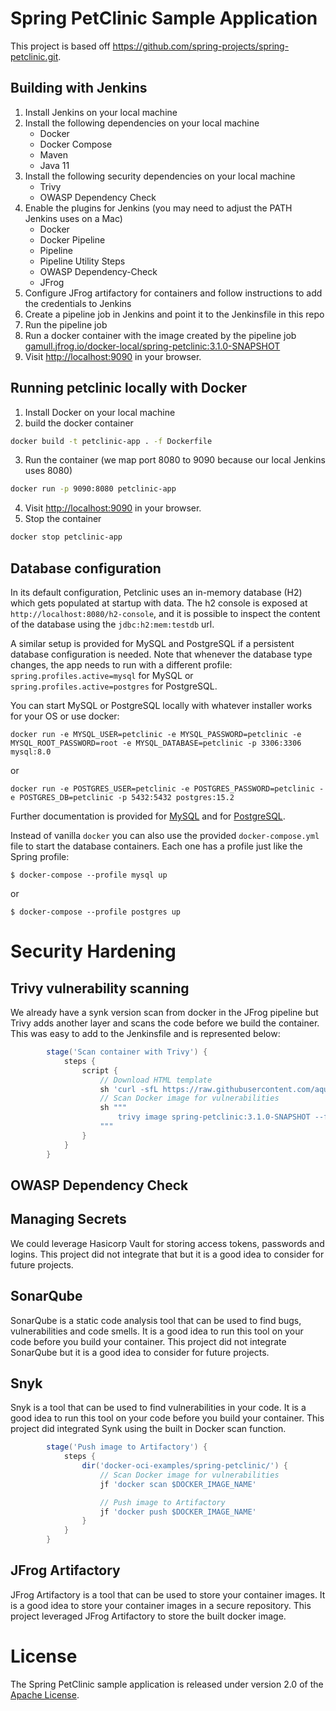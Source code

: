 # Spring PetClinic Sample Application

This project is based off https://github.com/spring-projects/spring-petclinic.git.

## Building with Jenkins

1. Install Jenkins on your local machine
2. Install the following dependencies on your local machine
    * Docker
    * Docker Compose
    * Maven
    * Java 11
3. Install the following security dependencies on your local machine
    * Trivy
    * OWASP Dependency Check
4. Enable the plugins for Jenkins (you may need to adjust the PATH Jenkins uses on a Mac)
    * Docker
    * Docker Pipeline
    * Pipeline
    * Pipeline Utility Steps
    * OWASP Dependency-Check
    * JFrog
5. Configure JFrog artifactory for containers and follow instructions to add the credentials to Jenkins
6. Create a pipeline job in Jenkins and point it to the Jenkinsfile in this repo
7. Run the pipeline job
8. Run a docker container with the image created by the pipeline job [gamull.jfrog.io/docker-local/spring-petclinic:3.1.0-SNAPSHOT](https://gamull.jfrog.io/artifactory/docker-local/spring-petclinic/3.1.0-SNAPSHOT/)
9. Visit [http://localhost:9090](http://localhost:9090) in your browser.

## Running petclinic locally with Docker

1. Install Docker on your local machine
2. build the docker container

```bash
docker build -t petclinic-app . -f Dockerfile
```

3. Run the container (we map port 8080 to 9090 because our local Jenkins uses 8080)

```bash
docker run -p 9090:8080 petclinic-app
```

4. Visit [http://localhost:9090](http://localhost:9090) in your browser.
5. Stop the container

```bash
docker stop petclinic-app
```

## Database configuration

In its default configuration, Petclinic uses an in-memory database (H2) which
gets populated at startup with data. The h2 console is exposed at `http://localhost:8080/h2-console`,
and it is possible to inspect the content of the database using the `jdbc:h2:mem:testdb` url.
 
A similar setup is provided for MySQL and PostgreSQL if a persistent database configuration is needed. Note that whenever the database type changes, the app needs to run with a different profile: `spring.profiles.active=mysql` for MySQL or `spring.profiles.active=postgres` for PostgreSQL.

You can start MySQL or PostgreSQL locally with whatever installer works for your OS or use docker:

```
docker run -e MYSQL_USER=petclinic -e MYSQL_PASSWORD=petclinic -e MYSQL_ROOT_PASSWORD=root -e MYSQL_DATABASE=petclinic -p 3306:3306 mysql:8.0
```

or

```
docker run -e POSTGRES_USER=petclinic -e POSTGRES_PASSWORD=petclinic -e POSTGRES_DB=petclinic -p 5432:5432 postgres:15.2
```

Further documentation is provided for [MySQL](https://github.com/spring-projects/spring-petclinic/blob/main/src/main/resources/db/mysql/petclinic_db_setup_mysql.txt)
and for [PostgreSQL](https://github.com/spring-projects/spring-petclinic/blob/main/src/main/resources/db/postgres/petclinic_db_setup_postgres.txt).

Instead of vanilla `docker` you can also use the provided `docker-compose.yml` file to start the database containers. Each one has a profile just like the Spring profile:

```
$ docker-compose --profile mysql up
```

or

```
$ docker-compose --profile postgres up
```


# Security Hardening

## Trivy vulnerability scanning

We already have a synk version scan from docker in the JFrog pipeline but Trivy adds another layer and scans the code before we build the container.  This was easy to add to the Jenkinsfile and is represented below:

```groovy
        stage('Scan container with Trivy') {
            steps {
                script {
                    // Download HTML template
                    sh 'curl -sfL https://raw.githubusercontent.com/aquasecurity/trivy/main/contrib/html.tpl > html.tpl'
                    // Scan Docker image for vulnerabilities
                    sh """
                        trivy image spring-petclinic:3.1.0-SNAPSHOT --format template --template @./html.tpl --output trivy_report.html
                    """
                }
            }
        }
```

## OWASP Dependency Check



## Managing Secrets

We could leverage Hasicorp Vault for storing access tokens, passwords and logins.  This project did not integrate that but it is a good idea to consider for future projects.

## SonarQube

SonarQube is a static code analysis tool that can be used to find bugs, vulnerabilities and code smells.  It is a good idea to run this tool on your code before you build your container.  This project did not integrate SonarQube but it is a good idea to consider for future projects.

## Snyk

Snyk is a tool that can be used to find vulnerabilities in your code.  It is a good idea to run this tool on your code before you build your container.  This project did integrated Synk using the built in Docker scan function.

```groovy
        stage('Push image to Artifactory') {
            steps {
                dir('docker-oci-examples/spring-petclinic/') {
                    // Scan Docker image for vulnerabilities
                    jf 'docker scan $DOCKER_IMAGE_NAME'

                    // Push image to Artifactory
                    jf 'docker push $DOCKER_IMAGE_NAME'
                }
            }
        }
```

## JFrog Artifactory

JFrog Artifactory is a tool that can be used to store your container images.  It is a good idea to store your container images in a secure repository.  This project leveraged JFrog Artifactory to store the built docker image.

# License

The Spring PetClinic sample application is released under version 2.0 of the [Apache License](https://www.apache.org/licenses/LICENSE-2.0).